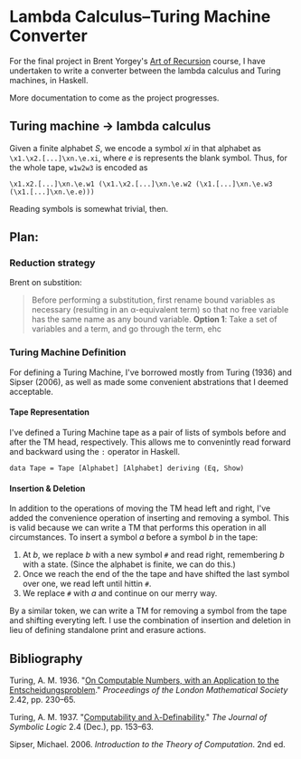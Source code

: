 Lambda Calculus–Turing Machine Converter
========================================

For the final project in Brent Yorgey's [Art of Recursion](http://www.cis.upenn.edu/~cis39903/) course, I have undertaken to write a converter between the lambda calculus and Turing machines, in Haskell.

More documentation to come as the project progresses.

## Turing machine → lambda calculus

Given a finite alphabet _S_, we encode a symbol _xi_ in that alphabet as `\x1.\x2.[...]\xn.\e.xi`, where _e_ is represents the blank symbol. Thus, for the whole tape, `w1w2w3` is encoded as

`\x1.x2.[...]\xn.\e.w1 (\x1.\x2.[...]\xn.\e.w2 (\x1.[...]\xn.\e.w3 (\x1.[...]\xn.\e.e)))`

Reading symbols is somewhat trivial, then.


Plan:
- 


### Reduction strategy

Brent on substition:

> Before performing a substitution, first rename bound variables as necessary (resulting in an α-equivalent term) so that no free variable has the same name as any bound variable.
**Option 1**: Take a set of variables and a term, and go through the term, ehc


### Turing Machine Definition

For defining a Turing Machine, I've borrowed mostly from Turing (1936) and Sipser (2006), as well as made some convenient abstrations that I deemed acceptable.

#### Tape Representation

I've defined a Turing Machine tape as a pair of lists of symbols before and after the TM head, respectively. This allows me to convenintly read forward and backward using the `:` operator in Haskell.

```
data Tape = Tape [Alphabet] [Alphabet] deriving (Eq, Show)
```

#### Insertion & Deletion

In addition to the operations of moving the TM head left and right, I've added the convenience operation of inserting and removing a symbol. This is valid because we can write a TM that performs this operation in all circumstances. To insert a symbol _a_ before a symbol _b_ in the tape:

1. At _b_, we replace _b_ with a new symbol `#` and read right, remembering _b_ with a state. (Since the alphabet is finite, we can do this.)
2. Once we reach the end of the the tape and have shifted the last symbol over one, we read left until hittin `#`.
3. We replace `#` with _a_ and continue on our merry way.

By a similar token, we can write a TM for removing a symbol from the tape and shifting everyting left. I use the combination of insertion and deletion in lieu of defining standalone print and erasure actions.



## Bibliography

Turing, A. M. 1936. "[On Computable Numbers, with an Application to the Entscheidungsproblem](www.cs.virginia.edu/~robins/Turing_Paper_1936.pdf)." _Proceedings of the London Mathematical Society_ 2.42, pp. 230–65.

Turing, A. M. 1937. "[Computability and λ-Definability](http://www.jstor.org/stable/2268280)." _The Journal of Symbolic Logic_ 2.4 (Dec.), pp. 153–63.

Sipser, Michael. 2006. _Introduction to the Theory of Computation_. 2nd ed.
